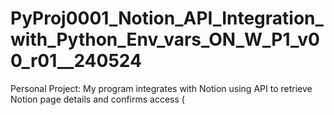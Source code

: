 # PyProj0001_Notion_API_Integration_with_Python_Env_vars_ON_W_P1_v00_r01__240524
Personal Project: My program integrates with Notion using API to retrieve Notion page details and confirms access (

